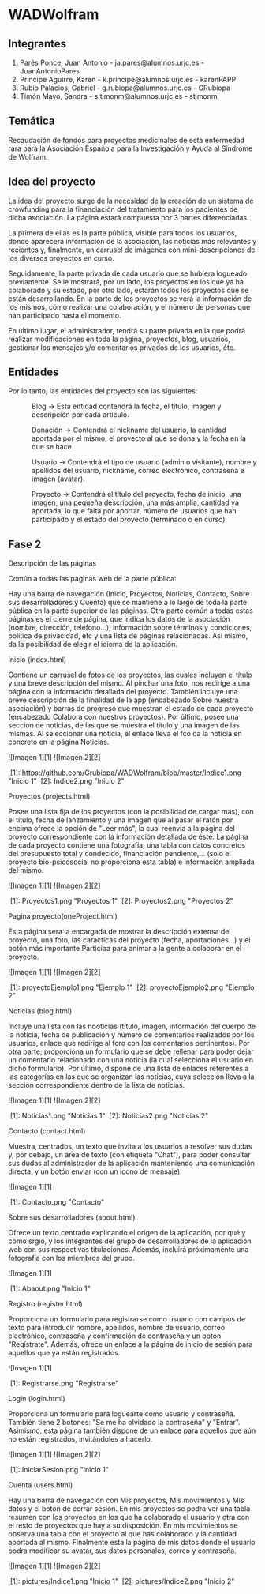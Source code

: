 # WADWolfram

## Integrantes

<ol>
  <li>Parés Ponce, Juan Antonio - ja.pares@alumnos.urjc.es - JuanAntonioPares </li>
  <li>Príncipe Aguirre, Karen  - k.principe@alumnos.urjc.es - karenPAPP</li>
  <li>Rubio Palacios, Gabriel - g.rubiopa@alumnos.urjc.es - GRubiopa</li>
  <li>Timón Mayo, Sandra - s.timonm@alumnos.urjc.es - stimonm</li>
</ol>

## Temática

Recaudación de fondos para proyectos medicinales de esta enfermedad rara para la Asociación Española para la Investigación y Ayuda al Síndrome de Wolfram.

## Idea del proyecto

La idea del proyecto surge de la necesidad de la creación de un sistema de crowfunding para la financiación del tratamiento para los pacientes de dicha asociación.
La página estará compuesta por 3 partes diferenciadas. 

La primera de ellas es la parte pública, visible para todos los usuarios, donde aparecerá información de la asociación, las noticias más relevantes y recientes y, finalmente, un carrusel de imágenes con mini-descripciones de los diversos proyectos en curso.

Seguidamente, la parte privada de cada usuario que se hubiera logueado previamente. Se le mostrará, por un lado, los proyectos en los que ya ha colaborado y su estado, por otro lado, estarán todos los proyectos que se están desarrollando.
En la parte de los proyectos se verá la información de los mismos, cómo realizar una colaboración, y el número de personas que han participado hasta el momento.

En último lugar, el administrador, tendrá su parte privada en la que podrá realizar modificaciones en toda la página, proyectos, blog, usuarios, gestionar los mensajes y/o comentarios privados de los usuarios, étc.

## Entidades

Por lo tanto, las entidades del proyecto son las siguientes:
<ol>
    <ul>
    Blog -> Esta entidad contendrá la fecha, el título, imagen y descripción por cada artículo.
    </ul>
    <ul>
    Donación -> Contendrá el nickname del usuario, la cantidad aportada por el mismo, el proyecto al que se dona y la fecha en la que se hace.
    </ul>
    <ul>
    Usuario -> Contendrá el tipo de usuario (admin o visitante), nombre y apellidos del usuario, nickname, correo electrónico, contraseña e imagen (avatar).
    </ul>
    <ul>
    Proyecto -> Contendrá el título del proyecto, fecha de inicio, una imagen, una pequeña descripción, una más amplia, cantidad ya aportada, lo que falta por aportar, número de usuarios que han participado y el estado del proyecto (terminado o en curso). 
    </ul>
</ol>

## Fase 2

Descripción de las páginas

Común a todas las páginas web de la parte pública:

Hay una barra de navegación (Inicio, Proyectos, Noticias, Contacto, Sobre sus desarrolladores y Cuenta) que se mantiene a lo largo de toda la parte pública en la parte superior de las páginas. Otra parte común a todas estas páginas es el cierre de página, que indica los datos de la asociación (nombre, dirección, teléfono...), información sobre términos y condiciones, política de privacidad, etc y una lista de páginas relacionadas. Así mismo, da la posibilidad de elegir el idioma de la aplicación.
 
Inicio (index.html)

Contiene un carrusel de fotos de los proyectos, las cuales incluyen el título y una breve descripción del mismo. Al pinchar una foto, nos redirige a una página con la información detallada del proyecto. También incluye una breve descripción de la finalidad de la app (encabezado Sobre nuestra asociación) y barras de progreso que muestran el estado de cada proyecto (encabezado Colabora con nuestros proyectos). Por último, posee una sección de noticias, de las que se muestra el título y una imagen de las mismas. Al seleccionar una noticia, el enlace lleva el fco oa la noticia en concreto en la página Noticias.

![Imagen 1][1]  ![Imagen 2][2]

 [1]: https://github.com/Grubiopa/WADWolfram/blob/master/Indice1.png "Inicio 1"
 [2]: Indice2.png "Inicio 2"


Proyectos (projects.html)

Posee una lista fija de los proyectos (con la posibilidad de cargar más), con el título, fecha de lanzamiento y una imagen que al pasar el ratón por encima ofrece la opción de "Leer más", la cual reenvía a la página del proyecto correspondiente con la información detallada de éste. La página de cada proyecto contiene una fotografía, una tabla con datos concretos del presupuesto total y condecido, financiación pendiente,... (solo el proyecto bio-psicosocial no proporciona esta tabla) e información ampliada del mismo.

![Imagen 1][1]  ![Imagen 2][2]

 [1]: Proyectos1.png "Proyectos 1"
 [2]: Proyectos2.png "Proyectos 2"

Pagina proyecto(oneProject.html)

Esta página sera la encargada de mostrar la descripción extensa del proyecto, una foto, las caracticas del proyecto (fecha, aportaciones...) y el botón más importante Participa para animar a la gente a colaborar en el proyecto.

![Imagen 1][1]  ![Imagen 2][2]

 [1]: proyectoEjemplo1.png "Ejemplo 1"
 [2]: proyectoEjemplo2.png "Ejemplo 2"

Noticias (blog.html)

Incluye una lista con las nooticias (título, imagen, información del cuerpo de la noticia, fecha de publicación y número de comentarios realizados por los usuarios, enlace que redirige al foro con los comentarios pertinentes). Por otra parte, proporciona un formulario que se debe rellenar para poder dejar un comentario relacionado con una noticia (la cual selecciona el usuario en dicho formulario). Por último, dispone de una lista de enlaces referentes a las categorías en las que se organizan las noticias, cuya selección lleva a la sección correspondiente dentro de la lista de noticias. 

![Imagen 1][1]  ![Imagen 2][2]

 [1]: Noticias1.png "Noticias 1"
 [2]: Noticias2.png "Noticias 2"


Contacto (contact.html)

Muestra, centrados, un texto que invita a los usuarios a resolver sus dudas y, por debajo, un área de texto (con etiqueta “Chat”), para poder consultar sus dudas al administrador de la aplicación manteniendo una comunicación directa, y un botón enviar (con un icono de mensaje). 

![Imagen 1][1]  

 [1]: Contacto.png "Contacto"


Sobre sus desarrolladores (about.html)

Ofrece un texto centrado explicando el origen de la aplicación, por qué y cómo srgió, y los integrantes del grupo de desarrolladores de la aplicación web con sus respectivas titulaciones. Además, incluirá próximamente una fotografía con los miembros del grupo.

![Imagen 1][1]  

 [1]: Abaout.png "Inicio 1"

Registro (register.html)

Proporciona un formulario para registrarse como usuario con campos de texto para introducir nombre, apellidos, nombre de usuario, correo electrónico, contraseña y confirmación de contraseña y un botón "Regístrate". Además, ofrece un enlace a la página de inicio de sesión para aquellos que ya están registrados.

![Imagen 1][1]  

 [1]: Registrarse.png "Registrarse"


Login (login.html)

Proporciona un formulario para loguearte como usuario y contraseña. También tiene 2 botones: "Se me ha olvidado la contraseña" y "Entrar". Asimismo, esta página también dispone de un enlace para aquellos que aún no están registrados, invitándoles a hacerlo.

![Imagen 1][1]  ![Imagen 2][2]

 [1]: IniciarSesion.png "Inicio 1"
 
 
Cuenta (users.html)

Hay una barra de navegación con Mis proyectos, Mis movimientos y Mis datos y el boton de cerrar sesión.
En mis proyectos se podra ver una tabla resumen con los proyectos en los que ha colaborado el usuario y otra con el resto de proyectos que hay a su disposición.
En mis movimientos se observa una tabla con el proyecto al que has colaborado y la cantidad aportada al mismo.
Finalmente esta la página de mis datos donde el usuario podra modificar su avatar, sus datos personales, correo y contraseña.

![Imagen 1][1]  ![Imagen 2][2]

 [1]: pictures/Indice1.png "Inicio 1"
 [2]: pictures/Indice2.png "Inicio 2"
